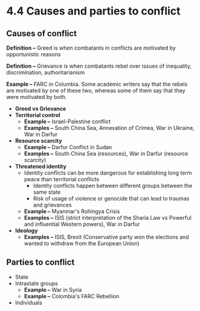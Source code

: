 # 4.4 Causes and parties to conflict
## Causes of conflict

**Definition –** Greed is when combatants in conflicts are motivated by opportunistic reasons

**Definition –** Grievance is when combatants rebel over issues of inequality, discrimination, authoritarianism

**Example –** FARC in Columbia. Some academic writers say that the rebels are motivated by one of these two, whereas some of them say that they were motivated by both. 

- **Greed vs Grievance**  
- **Territorial control**
	- **Example –** Israel-Palestine conflict
	- **Examples –** South China Sea, Annexation of Crimea, War in Ukraine, War in Darfur
- **Resource scarcity**
	- **Example –** Darfur Conflict in Sudan
	- **Examples –** South China Sea (resources), War in Darfur (resource scarcity)
- **Threatened identity**
	- Identity conflicts can be more dangerous for establishing long term peace than territorial conflicts
		- Identity conflicts happen between different groups between the same state
		- Risk of usage of violence or genocide that can lead to traumas and grievances
	- **Example –** Myanmar's Rohingya Crisis
	- **Examples –** ISIS (strict interpretation of the Sharia Law vs Powerful and influential Western powers), War in Darfur 
- **Ideology**
	- **Examples –** ISIS, Brexit (Conservative party won the elections and wanted to withdraw from the European Union)

## Parties to conflict

- State
- Intrastate groups
	- **Example –**  War in Syria
	- **Example –**  Colombia's FARC Rebellion
- Individuals